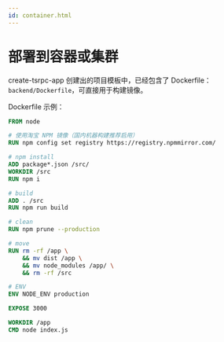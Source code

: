 ```yaml
---
id: container.html
---
```


# 部署到容器或集群

create-tsrpc-app 创建出的项目模板中，已经包含了 Dockerfile：`backend/Dockerfile`，可直接用于构建镜像。

Dockerfile 示例：

```Dockerfile
FROM node

# 使用淘宝 NPM 镜像（国内机器构建推荐启用）
RUN npm config set registry https://registry.npmmirror.com/

# npm install
ADD package*.json /src/
WORKDIR /src
RUN npm i

# build
ADD . /src
RUN npm run build

# clean
RUN npm prune --production

# move
RUN rm -rf /app \
    && mv dist /app \
    && mv node_modules /app/ \
    && rm -rf /src

# ENV
ENV NODE_ENV production

EXPOSE 3000

WORKDIR /app
CMD node index.js
```